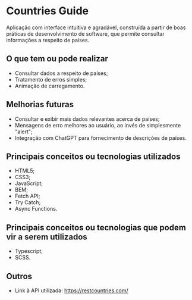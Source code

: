 # Countries Guide

Aplicação com interface intuitiva e agradável, construída a partir de boas práticas de desenvolvimento de software, que permite consultar informações a respeito de países.

## O que tem ou pode realizar
* Consultar dados a respeito de países;
* Tratamento de erros simples;
* Animação de carregamento.

## Melhorias futuras
* Consultar e exibir mais dados relevantes acerca de países;
* Mensagens de erro melhores ao usuário, ao invés de simplesmente "alert";
* Integração com ChatGPT para fornecimento de descrições de países.

## Principais conceitos ou tecnologias utilizados
* HTML5;
* CSS3;
* JavaScript;
* BEM;
* Fetch API;
* Try Catch;
* Async Functions.

## Principais conceitos ou tecnologias que podem vir a serem utilizados
* Typescript;
* SCSS.

## Outros
* Link à API utilizada: https://restcountries.com/
